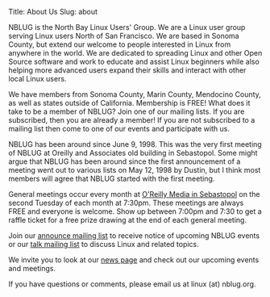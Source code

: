 Title: About Us
Slug: about

NBLUG is the North Bay Linux Users' Group. We are a Linux user group serving Linux users North of San Francisco. We are based in Sonoma County, but extend our welcome to people interested in Linux from anywhere in the world. We are dedicated to spreading Linux and other Open Source software and work to educate and assist Linux beginners while also helping more advanced users expand their skills and interact with other local Linux users.

We have members from Sonoma County, Marin County, Mendocino County, as well as states outside of California. Membership is FREE! What does it take to be a member of NBLUG? Join one of our mailing lists. If you are subscribed, then you are already a member! If you are not subscribed to a mailing list then come to one of our events and participate with us.

NBLUG has been around since June 9, 1998. This was the very first meeting of NBLUG at Oreilly and Associates old building in Sebastopol. Some might argue that NBLUG has been around since the first announcement of a meeting went out to various lists on May 12, 1998 by Dustin, but I think most members will agree that NBLUG started with the first meeting.

General meetings occur every month at [O'Reilly Media in Sebastopol][locations] on the second Tuesday of each month at 7:30pm. These meetings are always FREE and everyone is welcome. Show up between 7:00pm and 7:30 to get a raffle ticket for a free prize drawing at the end of each general meeting.

Join our [announce mailing list][announce] to receive notice of upcoming NBLUG events or our [talk mailing list][talk] to discuss Linux and related topics.

We invite you to look at our [news page][news] and check out our upcoming events and meetings.

If you have questions or comments, please email us at linux (at) nblug.org.

[locations]: /locations/
[announce]: /mailman/listinfo/announce
[talk]: /mailman/listinfo/talk
[news]: /
